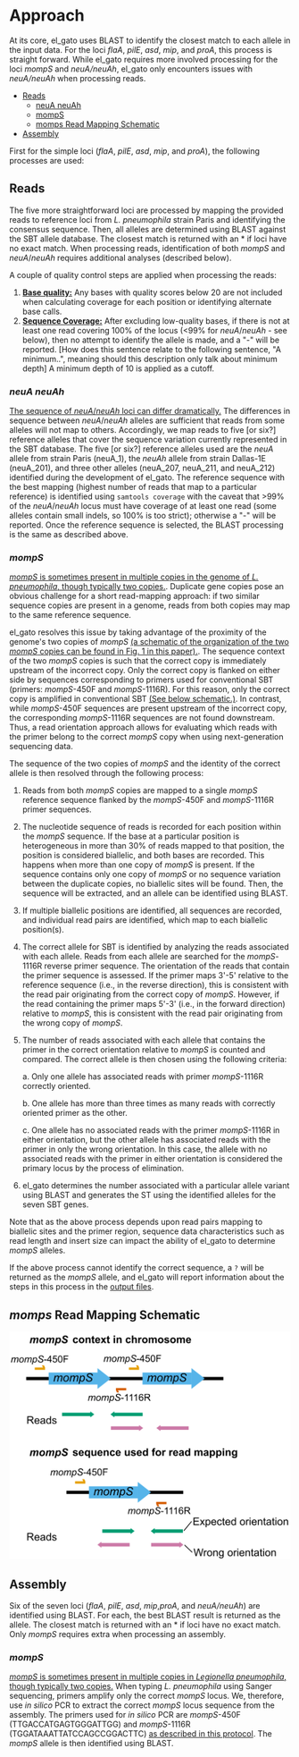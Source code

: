 # Approach

At its core, el_gato uses BLAST to identify the closest match to each allele in the input data. For the loci *flaA*, *pilE*, *asd*, *mip*, and *proA*, this process is straight forward. While el_gato requires more involved processing for the loci *mompS* and *neuA/neuAh*, el_gato only encounters issues with *neuA/neuAh* when processing reads.

* [Reads](#reads)
   * [neuA neuAh](#neuaneuah)
   * [mompS](#momps)
   * [momps Read Mapping Schematic](#momps-read-mapping-schematic)
* [Assembly](#assembly)


First for the simple loci (*flaA*, *pilE*, *asd*, *mip*, and *proA*), the following processes are used:

## Reads

The five more straightforward loci are processed by mapping the provided reads to reference loci from *L. pneumophila* strain Paris and identifying the consensus sequence. Then, all alleles are determined using BLAST against the SBT allele database. The closest match is returned with an \* if loci have no exact match. When processing reads, identification of both *mompS* and *neuA*/*neuAh* requires additional analyses (described below).

A couple of quality control steps are applied when processing the reads:

   1. **[Base quality:](https://en.wikipedia.org/wiki/Phred_quality_score)** Any bases with quality scores below 20 are not included when calculating coverage for each position or identifying alternate base calls. 
   2. **[Sequence Coverage:](https://en.wikipedia.org/wiki/Coverage_(genetics))** After excluding low-quality bases, if there is not at least one read covering 100% of the locus (<99% for *neuA*/*neuAh* - see below), then no attempt to identify the allele is made, and a "-" will be reported. [How does this sentence relate to the following sentence, "A minimum..", meaning should this description only talk about minimum depth] A minimum depth of 10 is applied as a cutoff. 

### *neuA neuAh*

[The sequence of *neuA*/*neuAh* loci can differ dramatically.](https://doi.org/10.1111/1469-0691.12459) The differences in sequence between *neuA*/*neuAh* alleles are sufficient that reads from some alleles will not map to others. Accordingly, we map reads to five [or six?] reference alleles that cover the sequence variation currently represented in the SBT database. The five [or six?] reference alleles used are the *neuA* allele from strain Paris (neuA_1), the *neuAh* allele from strain Dallas-1E (neuA_201), and three other alleles (neuA_207, neuA_211, and neuA_212) identified during the development of el_gato. The reference sequence with the best mapping (highest number of reads that map to a particular reference) is identified using `samtools coverage` with the caveat that >99% of the *neuA*/*neuAh* locus must have coverage of at least one read (some alleles contain small indels, so 100% is too strict); otherwise a "-" will be reported. Once the reference sequence is selected, the BLAST processing is the same as described above.

### *mompS*

[*mompS* is sometimes present in multiple copies in the genome of *L. pneumophila*, though typically two copies.](https://doi.org/10.1016/j.cmi.2017.01.002). Duplicate gene copies pose an obvious challenge for a short read-mapping approach: if two similar sequence copies are present in a genome, reads from both copies may map to the same reference sequence.

el_gato resolves this issue by taking advantage of the proximity of the genome's two copies of *mompS* [(a schematic of the organization of the two *mompS* copies can be found in Fig. 1 in this paper).](https://doi.org/10.1016/j.cmi.2017.01.002). The sequence context of the two *mompS* copies is such that the correct copy is immediately upstream of the incorrect copy. Only the correct copy is flanked on either side by sequences corresponding to primers used for conventional SBT (primers: *mompS*-450F and *mompS*-1116R). For this reason, only the correct copy is amplified in conventional SBT [(See below schematic.)](#momps-read-mapping-schematic). In contrast, while *mompS*-450F sequences are present upstream of the incorrect copy, the corresponding *mompS*-1116R sequences are not found downstream. Thus, a read orientation approach allows for evaluating which reads with the primer belong to the correct *mompS* copy when using next-generation sequencing data.  
 
The sequence of the two copies of *mompS* and the identity of the correct allele is then resolved through the following process:

1. Reads from both *mompS* copies are mapped to a single *mompS* reference sequence flanked by the *mompS*-450F and *mompS*-1116R primer sequences. 

2. The nucleotide sequence of reads is recorded for each position within the *mompS* sequence. If the base at a particular position is heterogeneous in more than 30% of reads mapped to that position, the position is considered biallelic, and both bases are recorded. This happens when more than one copy of *mompS* is present. If the sequence contains only one copy of *mompS* or no sequence variation between the duplicate copies, no biallelic sites will be found. Then, the sequence will be extracted, and an allele can be identified using BLAST. 

4. If multiple biallelic positions are identified, all sequences are recorded, and individual read pairs are identified, which map to each biallelic position(s). 

5. The correct allele for SBT is identified by analyzing the reads associated with each allele. Reads from each allele are searched for the *mompS*-1116R reverse primer sequence. The orientation of the reads that contain the primer sequence is assessed. If the primer maps 3'-5' relative to the reference sequence (i.e., in the reverse direction), this is consistent with the read pair originating from the correct copy of *mompS*. However, if the read containing the primer maps 5'-3' (i.e., in the forward direction) relative to *mompS*, this is consistent with the read pair originating from the wrong copy of *mompS*. 

6. The number of reads associated with each allele that contains the primer in the correct orientation relative to *mompS* is counted and compared. The correct allele is then chosen using the following criteria:  

   a. Only one allele has associated reads with primer *mompS*-1116R correctly oriented.  

   b. One allele has more than three times as many reads with correctly oriented primer as the other.  

   c. One allele has no associated reads with the primer *mompS*-1116R in either orientation, but the other allele has associated reads with the primer in only the wrong orientation. In this case, the allele with no associated reads with the primer in either orientation is considered the primary locus by the process of elimination.

7. el_gato determines the number associated with a particular allele variant using BLAST and generates the ST using the identified alleles for the seven SBT genes. 

Note that as the above process depends upon read pairs mapping to biallelic sites and the primer region, sequence data characteristics such as read length and insert size can impact the ability of el_gato to determine *mompS* alleles. 

If the above process cannot identify the correct sequence, a `?` will be returned as the *mompS* allele, and el_gato will report information about the steps in this process in the [output files](#output-files).

## *momps* Read Mapping Schematic
![mompS read mapping schematic](https://github.com/appliedbinf/el_gato/blob/images/images/mompS_allele_assignment.png)

## Assembly

Six of the seven loci (*flaA*, *pilE*, *asd*, *mip*,*proA*, and *neuA/neuAh*) are identified using BLAST. For each, the best BLAST result is returned as the allele. The closest match is returned with an \* if loci have no exact match. Only *mompS* requires extra when processing an assembly.

### *mompS*

[*mompS* is sometimes present in multiple copies in *Legionella pneumophila*, though typically two copies.](https://doi.org/10.1016/j.cmi.2017.01.002) When typing *L. pneumophila* using Sanger sequencing, primers amplify only the correct *mompS* locus. We, therefore, use *in silico* PCR to extract the correct *mompS* locus sequence from the assembly. The primers used for *in silico* PCR are *mompS*-450F (TTGACCATGAGTGGGATTGG) and *mompS*-1116R (TGGATAAATTATCCAGCCGGACTTC) [as described in this protocol](https://doi.org/10.1007/978-1-62703-161-5_6). The *mompS* allele is then identified using BLAST. 
